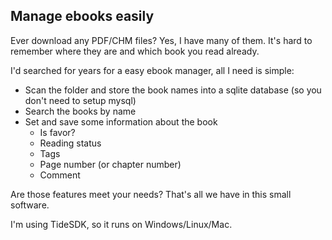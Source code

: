 ## Manage ebooks easily ##

Ever download any PDF/CHM files? Yes, I have many of them. It's hard to remember where they are and which book you read already.

I'd searched for years for a easy ebook manager, all I need is simple:

- Scan the folder and store the book names into a sqlite database (so you don't need to setup mysql)
- Search the books by name
- Set and save some information about the book
  - Is favor?
  - Reading status
  - Tags
  - Page number (or chapter number)
  - Comment 

Are those features meet your needs? That's all we have in this small software.

I'm using TideSDK, so it runs on Windows/Linux/Mac.
  


 
